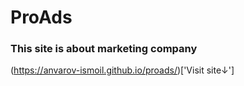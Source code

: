 # ProAds

### This site is about marketing company

(https://anvarov-ismoil.github.io/proads/)['Visit site↓']
